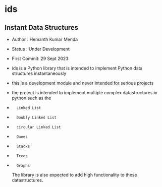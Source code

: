 # ids
## Instant Data Structures

- Author : Hemanth Kumar Menda
- Status : Under Development
- First Commit: 29 Sept 2023
 
 - ids is a Python library that is intended to implement Python data structures instantaneously
 - this is a development module and never intended for serious projects
 - the project is intended to implement multiple complex datastructures in python such as the
-       Linked List
-       Doubly Linked List
-       circular Linked List
-       Quees
-       Stacks
-       Trees
-       Graphs
  The library is also expected to add high functionality to these datastructures.
